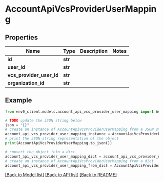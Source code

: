 # AccountApiVcsProviderUserMapping


## Properties

Name | Type | Description | Notes
------------ | ------------- | ------------- | -------------
**id** | **str** |  | 
**user_id** | **str** |  | 
**vcs_provider_user_id** | **str** |  | 
**organization_id** | **str** |  | 

## Example

```python
from env0_client.models.account_api_vcs_provider_user_mapping import AccountApiVcsProviderUserMapping

# TODO update the JSON string below
json = "{}"
# create an instance of AccountApiVcsProviderUserMapping from a JSON string
account_api_vcs_provider_user_mapping_instance = AccountApiVcsProviderUserMapping.from_json(json)
# print the JSON string representation of the object
print(AccountApiVcsProviderUserMapping.to_json())

# convert the object into a dict
account_api_vcs_provider_user_mapping_dict = account_api_vcs_provider_user_mapping_instance.to_dict()
# create an instance of AccountApiVcsProviderUserMapping from a dict
account_api_vcs_provider_user_mapping_from_dict = AccountApiVcsProviderUserMapping.from_dict(account_api_vcs_provider_user_mapping_dict)
```
[[Back to Model list]](../README.md#documentation-for-models) [[Back to API list]](../README.md#documentation-for-api-endpoints) [[Back to README]](../README.md)


